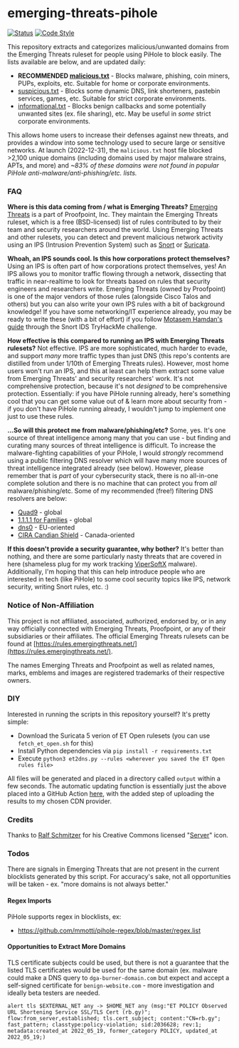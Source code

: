# emerging-threats-pihole

[![Status](https://github.com/tweedge/emerging-threats-pihole/actions/workflows/generate.yml/badge.svg)](https://hosts.tweedge.net/)
[![Code Style](https://img.shields.io/badge/code%20style-black-black)](https://github.com/psf/black)

This repository extracts and categorizes malicious/unwanted domains from the Emerging Threats ruleset for people using PiHole to block easily. The lists available are below, and are updated daily:

* **RECOMMENDED [malicious.txt](https://hosts.tweedge.net/malicious.txt)** - Blocks malware, phishing, coin miners, PUPs, exploits, etc. Suitable for home or corporate environments.
* [suspicious.txt](https://hosts.tweedge.net/suspicious.txt) - Blocks some dynamic DNS, link shorteners, pastebin services, games, etc. Suitable for strict corporate environments.
* [informational.txt](https://hosts.tweedge.net/informational.txt) - Blocks benign callbacks and some potentially unwanted sites (ex. file sharing), etc. May be useful in *some* strict corporate environments.

This allows home users to increase their defenses against new threats, and provides a window into some technology used to secure large or sensitive networks. At launch (2022-12-31), the `malicious.txt` host file blocked >2,100 unique domains (including domains used by major malware strains, APTs, and more) and *~83% of these domains were not found in popular PiHole anti-malware/anti-phishing/etc. lists.*

### FAQ

**Where is this data coming from / what is Emerging Threats?** [Emerging Threats](https://doc.emergingthreats.net/bin/view/Main/EmergingFAQ) is a part of Proofpoint, Inc. They maintain the Emerging Threats ruleset, which is a free (BSD-licensed) list of rules contributed to by their team and security researchers around the world. Using Emerging Threats and other rulesets, you can detect and prevent malicious network activity using an IPS (Intrusion Prevention System) such as [Snort](https://www.snort.org/) or [Suricata](https://suricata.io/).

**Whoah, an IPS sounds cool. Is this how corporations protect themselves?** Using an IPS is often part of how corporations protect themselves, yes! An IPS allows you to monitor traffic flowing through a network, dissecting that traffic in near-realtime to look for threats based on rules that security engineers and researchers write. Emerging Threats (owned by Proofpoint) is one of the major vendors of those rules (alongside Cisco Talos and others) but you can also write your own IPS rules with a bit of background knowledge! If you have some networking/IT experience already, you may be ready to write these (with a bit of effort) if you follow [Motasem Hamdan's guide](https://www.youtube.com/watch?v=pvPdOO2VcwM) through the Snort IDS TryHackMe challenge.

**How effective is this compared to running an IPS with Emerging Threats rulesets?** Not effective. IPS are more sophisticated, much harder to evade, and support *many* more traffic types than just DNS (this repo's contents are distilled from under 1/10th of Emerging Threats rules). However, most home users won't run an IPS, and this at least can help them extract some value from Emerging Threats' and security researchers' work. It's not comprehensive protection, because it's not *designed* to be comprehensive protection. Essentially: if you have PiHole running already, here's something cool that you can get some value out of & learn more about security from - if you don't have PiHole running already, I wouldn't jump to implement one just to use these rules.

**...So will this protect me from malware/phishing/etc?** Some, yes. It's one source of threat intelligence among many that you can use - but finding and curating many sources of threat intelligence is difficult. To increase the malware-fighting capabilities of your PiHole, I would *strongly* recommend using a public filtering DNS resolver which will have many more sources of threat intelligence integrated already (see below). However, please remember that is *part* of your cybersecurity stack, there is no all-in-one complete solution and there is no machine that can protect you from *all* malware/phishing/etc. Some of my recommended (free!) filtering DNS resolvers are below:

* [Quad9](https://www.quad9.net/) - global
* [1.1.1.1 for Families](https://one.one.one.one/family/) - global
* [dns0](https://www.dns0.eu/) - EU-oriented
* [CIRA Candian Shield](https://cira.ca/shield) - Canada-oriented

**If this doesn't provide a security guarantee, why bother?** It's better than nothing, and there are some particularly nasty threats that are covered in here (shameless plug for my work tracking [ViperSoftX](https://chris.partridge.tech/2022/evolution-of-vipersoftx-dga/) malware). Additionally, I'm hoping that this can help introduce people who are interested in tech (like PiHole) to some cool security topics like IPS, network security, writing Snort rules, etc. :)

### Notice of Non-Affiliation

This project is not affiliated, associated, authorized, endorsed by, or in any way officially connected with Emerging Threats, Proofpoint, or any of their subsidiaries or their affiliates. The official Emerging Threats rulesets can be found at [https://rules.emergingthreats.net/](https://rules.emergingthreats.net/).

The names Emerging Threats and Proofpoint as well as related names, marks, emblems and images are registered trademarks of their respective owners.

### DIY

Interested in running the scripts in this repository yourself? It's pretty simple:

* Download the Suricata 5 verion of ET Open rulesets (you can use `fetch_et_open.sh` for this)
* Install Python dependencies via `pip install -r requirements.txt`
* Execute `python3 et2dns.py --rules <wherever you saved the ET Open rules file>`

All files will be generated and placed in a directory called `output` within a few seconds. The automatic updating function is essentially just the above placed into a GitHub Action [here](https://github.com/tweedge/emerging-threats-pihole/blob/main/.github/workflows/generate.yml), with the added step of uploading the results to my chosen CDN provider.

### Credits

Thanks to [Ralf Schmitzer](https://thenounproject.com/ralfschmitzer/) for his Creative Commons licensed "[Server](https://thenounproject.com/icon/server-1032895/)" icon.

### Todos

There are signals in Emerging Threats that are not present in the current blocklists generated by this script. For accuracy's sake, not all opportunities will be taken - ex. "more domains is not always better."

#### Regex Imports

PiHole supports regex in blocklists, ex:

* https://github.com/mmotti/pihole-regex/blob/master/regex.list

#### Opportunities to Extract More Domains

TLS certificate subjects could be used, but there is not a guarantee that the listed TLS certificates would be used for the same domain (ex. malware could make a DNS query to `dga-burner-domain.com` but expect and accept a self-signed certificate for `benign-website.com` - more investigation and ideally beta testers are needed.

```
alert tls $EXTERNAL_NET any -> $HOME_NET any (msg:"ET POLICY Observed URL Shortening Service SSL/TLS Cert (rb.gy)"; flow:from_server,established; tls.cert_subject; content:"CN=rb.gy"; fast_pattern; classtype:policy-violation; sid:2036628; rev:1; metadata:created_at 2022_05_19, former_category POLICY, updated_at 2022_05_19;)
```
